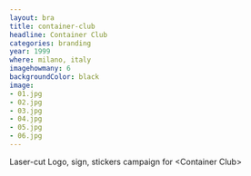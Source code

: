 ```yaml
---
layout: bra
title: container-club
headline: Container Club
categories: branding
year: 1999
where: milano, italy
imagehowmany: 6
backgroundColor: black
image:
- 01.jpg
- 02.jpg
- 03.jpg
- 04.jpg
- 05.jpg
- 06.jpg
---
```

Laser-cut Logo, sign, stickers campaign for &lt;Container Club&gt;
